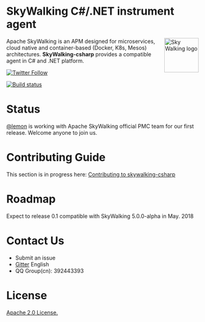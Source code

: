 SkyWalking C#/.NET instrument agent
==========

<img src="https://skywalkingtest.github.io/page-resources/3.0/skywalking.png" alt="Sky Walking logo" height="90px" align="right" />

Apache SkyWalking is an APM designed for microservices, cloud native and container-based (Docker, K8s, Mesos) architectures. **SkyWalking-csharp** provides a compatible agent in C# and .NET platform.

[![Twitter Follow](https://img.shields.io/twitter/follow/asfskywalking.svg?style=for-the-badge&label=Follow&logo=twitter)](https://twitter.com/AsfSkyWalking)

[![Build status](https://ci.appveyor.com/api/projects/status/fl6vucwfn1vu94dv/branch/master?svg=true)](https://ci.appveyor.com/project/wu-sheng/skywalking-csharp/branch/master)

# Status
[@lemon](https://github.com/liuhaoyang) is working with Apache SkyWalking official PMC team for our first release. Welcome anyone to join us.

# Contributing Guide
This section is in progress here: [Contributing to skywalking-csharp](/CONTIBUTING.md)

# Roadmap
Expect to release 0.1 compatible with SkyWalking 5.0.0-alpha in May. 2018

# Contact Us
* Submit an issue
* [Gitter](https://gitter.im/openskywalking/Lobby) English
* QQ Group(cn): 392443393

# License
[Apache 2.0 License.](/LICENSE)
